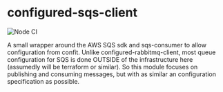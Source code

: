 configured-sqs-client
==========================

![Node CI](https://github.com/gas-buddy/configured-sqs-client/workflows/Node%20CI/badge.svg)

A small wrapper around the AWS SQS sdk and sqs-consumer to allow configuration from confit.
Unlike configured-rabbitmq-client, most queue configuration for SQS is done OUTSIDE of the
infrastructure here (assumedly will be terraform or similar). So this module focuses on publishing
and consuming messages, but with as similar an configuration specification as possible.
